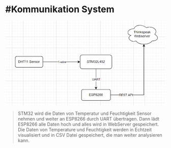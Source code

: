 #Kommunikation System
=========================

![ArchitekturSys](https://github.com/viettran295/KommunikationSys/blob/test_del/architektur.png)

> STM32 wird die Daten von Temperatur und Feuchtigkeit Sensor nehmen und weiter an ESP8266 durch UART übertragen. Dann lädt ESP8266 alle Daten hoch und alles wird in WebServer gespeichert. Die Daten von Temperature und Feuchtigkeit werden in Echtzeit visualisiert und in CSV Datei gespeichert, die man weiter analysieren kann. 
